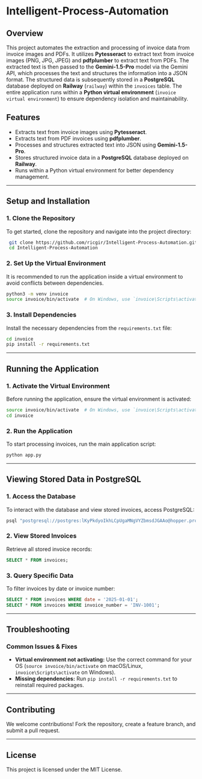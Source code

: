 # Intelligent-Process-Automation

## Overview
This project automates the extraction and processing of invoice data from invoice images and PDFs. It utilizes **Pytesseract** to extract text from invoice images (PNG, JPG, JPEG) and **pdfplumber** to extract text from PDFs. The extracted text is then passed to the **Gemini-1.5-Pro** model via the Gemini API, which processes the text and structures the information into a JSON format. The structured data is subsequently stored in a **PostgreSQL** database deployed on **Railway** (`railway`) within the `invoices` table. The entire application runs within a **Python virtual environment** (`invoice virtual environment`) to ensure dependency isolation and maintainability.


## Features
- Extracts text from invoice images using **Pytesseract**.
- Extracts text from PDF invoices using **pdfplumber**.
- Processes and structures extracted text into JSON using **Gemini-1.5-Pro**.
- Stores structured invoice data in a **PostgreSQL** database deployed on **Railway**.
- Runs within a Python virtual environment for better dependency management.
---

## Setup and Installation

### **1. Clone the Repository**
To get started, clone the repository and navigate into the project directory:
```sh
 git clone https://github.com/ricgir/Intelligent-Process-Automation.git
 cd Intelligent-Process-Automation
```

### **2. Set Up the Virtual Environment**
It is recommended to run the application inside a virtual environment to avoid conflicts between dependencies.
```sh
python3 -m venv invoice
source invoice/bin/activate  # On Windows, use `invoice\Scripts\activate`
```

### **3. Install Dependencies**
Install the necessary dependencies from the `requirements.txt` file:
```sh
cd invoice
pip install -r requirements.txt
```

---

## Running the Application

### **1. Activate the Virtual Environment**
Before running the application, ensure the virtual environment is activated:
```sh
source invoice/bin/activate  # On Windows, use `invoice\Scripts\activate`
cd invoice
```

### **2. Run the Application**
To start processing invoices, run the main application script:
```sh
python app.py
```

---

## Viewing Stored Data in PostgreSQL

### **1. Access the Database**
To interact with the database and view stored invoices, access PostgreSQL:
```sh
psql "postgresql://postgres:lKyPkdyoIkhLCpUgaMNgVYZbmsdJGAAo@hopper.proxy.rlwy.net:15298/railway"
```

### **2. View Stored Invoices**
Retrieve all stored invoice records:
```sql
SELECT * FROM invoices;
```

### **3. Query Specific Data**
To filter invoices by date or invoice number:
```sql
SELECT * FROM invoices WHERE date = '2025-01-01';
SELECT * FROM invoices WHERE invoice_number = 'INV-1001';
```

---

## Troubleshooting

### **Common Issues & Fixes**

- **Virtual environment not activating:** Use the correct command for your OS (`source invoice/bin/activate` on macOS/Linux, `invoice\Scripts\activate` on Windows).
- **Missing dependencies:** Run `pip install -r requirements.txt` to reinstall required packages.

---

## Contributing
We welcome contributions! Fork the repository, create a feature branch, and submit a pull request.

---

## License
This project is licensed under the MIT License.
